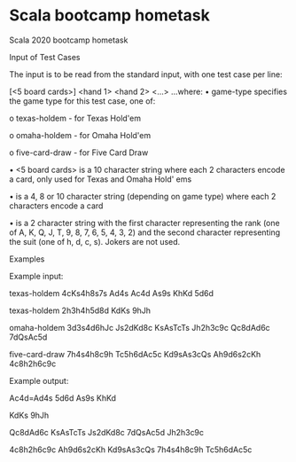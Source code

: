 # Scala bootcamp hometask
 Scala 2020 bootcamp hometask
 
Input of Test Cases

The input is to be read from the standard input, with one test case per line:


<game-type> [<5 board cards>] <hand 1> <hand 2> <...> <hand N>...where:
• game-type specifies the game type for this test case, one of:
 
o texas-holdem - for Texas Hold'em
 
o omaha-holdem - for Omaha Hold'em
 
o five-card-draw - for Five Card Draw
 
• <5 board cards> is a 10 character string where each 2 characters encode a card, only used
for Texas and Omaha Hold' ems
 
• <hand X> is a 4, 8 or 10 character string (depending on game type) where each 2 characters
encode a card
 
• <card> is a 2 character string with the first character representing the rank (one
of A, K, Q, J, T, 9, 8, 7, 6, 5, 4, 3, 2) and the second character representing the suit (one
of h, d, c, s). Jokers are not used.
 
Examples
 
 
Example input:
 
texas-holdem 4cKs4h8s7s Ad4s Ac4d As9s KhKd 5d6d
 
texas-holdem 2h3h4h5d8d KdKs 9hJh
 
omaha-holdem 3d3s4d6hJc Js2dKd8c KsAsTcTs Jh2h3c9c Qc8dAd6c 7dQsAc5d
 
five-card-draw 7h4s4h8c9h Tc5h6dAc5c Kd9sAs3cQs Ah9d6s2cKh 4c8h2h6c9c

Example output:
 
Ac4d=Ad4s 5d6d As9s KhKd
 
KdKs 9hJh
 
Qc8dAd6c KsAsTcTs Js2dKd8c 7dQsAc5d Jh2h3c9c
 
4c8h2h6c9c Ah9d6s2cKh Kd9sAs3cQs 7h4s4h8c9h Tc5h6dAc5c
